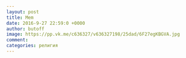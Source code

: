 ```yaml
--- 
layout: post 
title: Mem 
date: 2016-9-27 22:59:0 +0000 
author: butoff 
image: https://pp.vk.me/c636327/v636327198/25dad/6F27egKBGVA.jpg
comment: 
categories: религия
---
```

